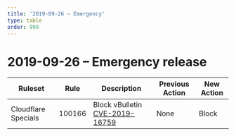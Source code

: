 ```yaml
---
title: '2019-09-26 – Emergency'
type: table
order: 999
---
```


# 2019-09-26 – Emergency release

<TableWrap><table style="width: 100%">

<thead>
  <tr>
    <th>Ruleset</th>
    <th>Rule</th>
    <th>Description</th>
    <th>Previous Action</th>
    <th>New Action</th>
  </tr>
</thead>
<tbody>
  <tr>
    <td>Cloudflare Specials</td>
    <td>100166</td>
    <td>
      Block vBulletin <a href="https://nvd.nist.gov/vuln/detail/CVE-2019-16759">CVE-2019-16759</a>
    </td>
    <td>None</td>
    <td>Block</td>
  </tr>
</tbody>

</table></TableWrap>
